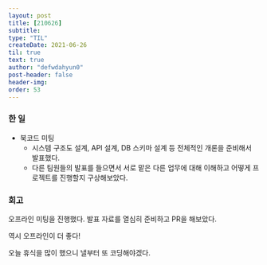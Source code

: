 ```yaml
---
layout: post
title: [210626] 
subtitle:
type: "TIL"
createDate: 2021-06-26
til: true
text: true
author: "defwdahyun0"
post-header: false
header-img: 
order: 53
---
```

### **한 일**

- 북코드 미팅
    - 시스템 구조도 설계, API 설계, DB 스키마 설계 등 전체적인 개론을 준비해서 발표했다.
    - 다른 팀원들의 발표를 들으면서 서로 맡은 다른 업무에 대해 이해하고 어떻게 프로젝트를 진행할지 구상해보았다.

### **회고**

오프라인 미팅을 진행했다. 발표 자료를 열심히 준비하고 PR을 해보았다.

역시 오프라인이 더 좋다!

오늘 휴식을 많이 했으니 낼부터 또 코딩해야겠다.